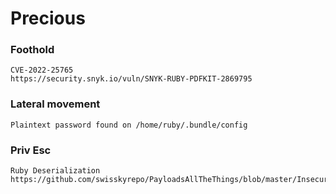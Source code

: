 # Precious

### Foothold
```
CVE-2022-25765
https://security.snyk.io/vuln/SNYK-RUBY-PDFKIT-2869795
```

### Lateral movement
```
Plaintext password found on /home/ruby/.bundle/config
```

### Priv Esc
```
Ruby Deserialization
https://github.com/swisskyrepo/PayloadsAllTheThings/blob/master/Insecure%20Deserialization/Ruby.md
```
